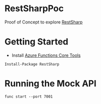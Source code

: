 # RestSharpPoc

Proof of Concept to explore [RestSharp](https://restsharp.dev/)

# Getting Started

* Install [Azure Functions Core Tools](https://learn.microsoft.com/en-us/azure/azure-functions/functions-run-local?tabs=windows%2Cportal%2Cv2%2Cbash&pivots=programming-language-csharp)

`Install-Package RestSharp`

# Running the Mock API

`func start --port 7001`